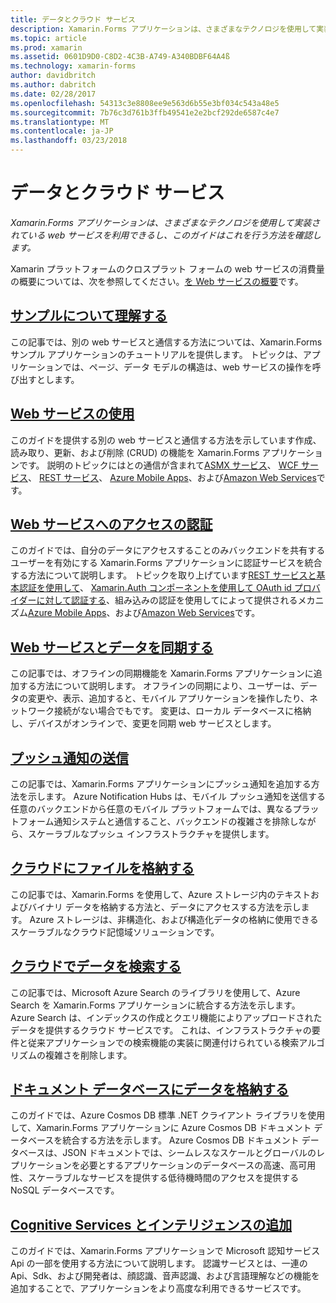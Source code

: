 ```yaml
---
title: データとクラウド サービス
description: Xamarin.Forms アプリケーションは、さまざまなテクノロジを使用して実装されている web サービスを利用できるし、このガイドはこれを行う方法を確認します。
ms.topic: article
ms.prod: xamarin
ms.assetid: 0601D9D0-C8D2-4C3B-A749-A340BDBF64A4ß
ms.technology: xamarin-forms
author: davidbritch
ms.author: dabritch
ms.date: 02/28/2017
ms.openlocfilehash: 54313c3e8808ee9e563d6b55e3bf034c543a48e5
ms.sourcegitcommit: 7b76c3d761b3ffb49541e2e2bcf292de6587c4e7
ms.translationtype: MT
ms.contentlocale: ja-JP
ms.lasthandoff: 03/23/2018
---
```

# <a name="data--cloud-services"></a>データとクラウド サービス

_Xamarin.Forms アプリケーションは、さまざまなテクノロジを使用して実装されている web サービスを利用できるし、このガイドはこれを行う方法を確認します。_

Xamarin プラットフォームのクロスプラット フォームの web サービスの消費量の概要については、次を参照してください。[を Web サービスの概要](~/cross-platform/data-cloud/web-services/index.md)です。

## <a name="understanding-the-samplexamarin-formsdata-cloudwalkthroughmd"></a>[サンプルについて理解する](~/xamarin-forms/data-cloud/walkthrough.md)

この記事では、別の web サービスと通信する方法については、Xamarin.Forms サンプル アプリケーションのチュートリアルを提供します。 トピックは、アプリケーションでは、ページ、データ モデルの構造は、web サービスの操作を呼び出すとします。

## <a name="consuming-web-servicesxamarin-formsdata-cloudconsumingindexmd"></a>[Web サービスの使用](~/xamarin-forms/data-cloud/consuming/index.md)

このガイドを提供する別の web サービスと通信する方法を示しています作成、読み取り、更新、および削除 (CRUD) の機能を Xamarin.Forms アプリケーションです。 説明のトピックにはとの通信が含まれて[ASMX サービス](consuming/asmx.md)、 [WCF サービス](consuming/wcf.md)、 [REST サービス](consuming/rest.md)、 [Azure Mobile Apps](consuming/azure.md)、および[Amazon Web Services](consuming/aws.md)です。

## <a name="authenticating-access-to-web-servicesxamarin-formsdata-cloudauthenticationindexmd"></a>[Web サービスへのアクセスの認証](~/xamarin-forms/data-cloud/authentication/index.md)

このガイドでは、自分のデータにアクセスすることのみバックエンドを共有するユーザーを有効にする Xamarin.Forms アプリケーションに認証サービスを統合する方法について説明します。 トピックを取り上げています[REST サービスと基本認証を使用して](authentication/rest.md)、 [Xamarin.Auth コンポーネントを使用して OAuth id プロバイダーに対して認証する](authentication/oauth.md)、組み込みの認証を使用してによって提供されるメカニズム[Azure Mobile Apps](authentication/azure.md)、および[Amazon Web Services](authentication/aws.md)です。

## <a name="synchronizing-data-with-web-servicessyncindexmd"></a>[Web サービスとデータを同期する](sync/index.md)

この記事では、オフラインの同期機能を Xamarin.Forms アプリケーションに追加する方法について説明します。 オフラインの同期により、ユーザーは、データの変更や、表示、追加すると、モバイル アプリケーションを操作したり、ネットワーク接続がない場合でもです。 変更は、ローカル データベースに格納し、デバイスがオンラインで、変更を同期 web サービスとします。

## <a name="sending-push-notificationspush-notificationsindexmd"></a>[プッシュ通知の送信](push-notifications/index.md)

この記事では、Xamarin.Forms アプリケーションにプッシュ通知を追加する方法を示します。 Azure Notification Hubs は、モバイル プッシュ通知を送信する任意のバックエンドから任意のモバイル プラットフォームでは、異なるプラットフォーム通知システムと通信すること、バックエンドの複雑さを排除しながら、スケーラブルなプッシュ インフラストラクチャを提供します。

## <a name="storing-files-in-the-cloudstorageindexmd"></a>[クラウドにファイルを格納する](storage/index.md)

この記事では、Xamarin.Forms を使用して、Azure ストレージ内のテキストおよびバイナリ データを格納する方法と、データにアクセスする方法を示します。 Azure ストレージは、非構造化、および構造化データの格納に使用できるスケーラブルなクラウド記憶域ソリューションです。

## <a name="searching-data-in-the-cloudsearchindexmd"></a>[クラウドでデータを検索する](search/index.md)

この記事では、Microsoft Azure Search のライブラリを使用して、Azure Search を Xamarin.Forms アプリケーションに統合する方法を示します。 Azure Search は、インデックスの作成とクエリ機能によりアップロードされたデータを提供するクラウド サービスです。 これは、インフラストラクチャの要件と従来アプリケーションでの検索機能の実装に関連付けられている検索アルゴリズムの複雑さを削除します。

## <a name="storing-data-in-a-document-databasecosmosdbindexmd"></a>[ドキュメント データベースにデータを格納する](cosmosdb/index.md)

このガイドでは、Azure Cosmos DB 標準 .NET クライアント ライブラリを使用して、Xamarin.Forms アプリケーションに Azure Cosmos DB ドキュメント データベースを統合する方法を示します。 Azure Cosmos DB ドキュメント データベースは、JSON ドキュメントでは、シームレスなスケールとグローバルのレプリケーションを必要とするアプリケーションのデータベースの高速、高可用性、スケーラブルなサービスを提供する低待機時間のアクセスを提供する NoSQL データベースです。

## <a name="adding-intelligence-with-cognitive-servicescognitive-servicesindexmd"></a>[Cognitive Services とインテリジェンスの追加](cognitive-services/index.md)

このガイドでは、Xamarin.Forms アプリケーションで Microsoft 認知サービス Api の一部を使用する方法について説明します。 認識サービスとは、一連の Api、Sdk、および開発者は、顔認識、音声認識、および言語理解などの機能を追加することで、アプリケーションをより高度な利用できるサービスです。
